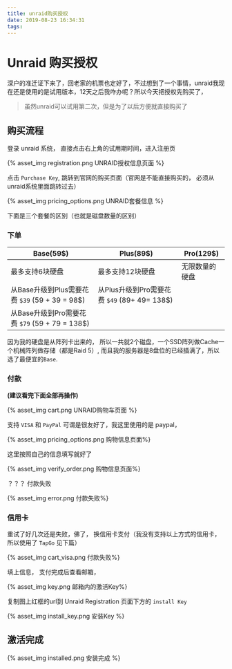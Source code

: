 ```yaml
---
title: unraid购买授权
date: 2019-08-23 16:34:31
tags:
---
```




# Unraid 购买授权

深户的准迁证下来了，回老家的机票也定好了，不过想到了一个事情，unraid我现在还是使用的是试用版本，12天之后我咋办呢？所以今天把授权先购买了，

> 虽然unraid可以试用第二次，但是为了以后方便就直接购买了



## 购买流程

登录 unraid 系统， 直接点击右上角的试用期时间，进入注册页

{% asset_img registration.png UNRAID授权信息页面 %}

点击 `Purchase Key`, 跳转到官网的购买页面（官网是不能直接购买的， 必须从unraid系统里面跳转过去）

{% asset_img pricing_options.png UNRAID套餐信息 %}

下面是三个套餐的区别（也就是磁盘数量的区别）



### 下单

| Base(59$)                                      | Plus(89$)                                    | Pro(129$)      |
| ---------------------------------------------- | -------------------------------------------- | -------------- |
| 最多支持6块硬盘                                | 最多支持12块硬盘                             | 无限数量的硬盘 |
| 从Base升级到Plus需要花费 `$39` (59 + 39 = 98$) | 从Plus升级到Pro需要花费 `$49` (89+ 49= 138$) |                |
| 从Base升级到Pro需要花费 `$79` (59 + 79 = 138$) |                                              |                |

因为我的硬盘是从阵列卡出来的， 所以一共就2个磁盘，一个SSD阵列做Cache一个机械阵列做存储（都是Raid 5）, 而且我的服务器是8盘位的已经插满了，所以选了最便宜的`Base`.



### 付款

**(建议看完下面全部再操作)**

{% asset_img cart.png UNRAID购物车页面 %}

支持 `VISA` 和 `PayPal` 可谓是很友好了，我这里使用的是 paypal，

{% asset_img pricing_options.png 购物信息页面%}

这里按照自己的信息填写就好了

{% asset_img verify_order.png 购物信息页面%}

？？？ 付款失败 

{% asset_img error.png 付款失败%}

### 信用卡

重试了好几次还是失败，佛了， 换信用卡支付（我没有支持以上方式的信用卡，所以使用了 `TapGo`  见下篇）

{% asset_img cart_visa.png 付款失败%}

填上信息， 支付完成后查看邮箱，

{% asset_img key.png 邮箱内的激活Key%}

复制图上红框的url到 Unraid Registration 页面下方的 `install Key`

{% asset_img install_key.png 安装Key %}



## 激活完成

{% asset_img installed.png 安装完成 %}